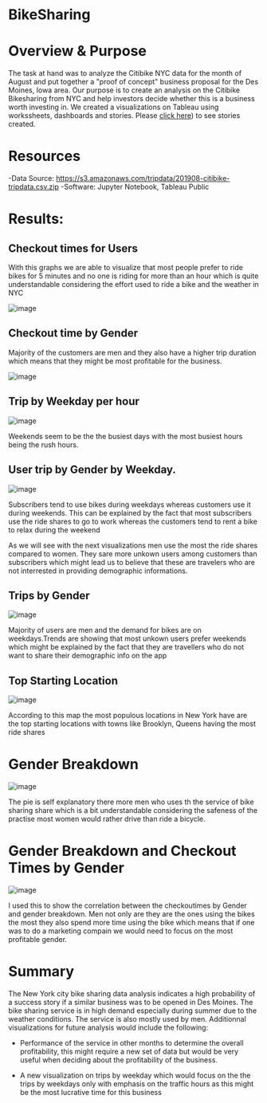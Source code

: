 # BikeSharing
# Overview & Purpose
The task at hand was to analyze the Citibike NYC data for the month of August and put together a "proof of concept" business proposal for the Des Moines, Iowa area.
Our purpose is to create an analysis on the Citibike Bikesharing from NYC and help investors decide whether this is a business worth investing in.
We created a visualizations on Tableau using workssheets, dashboards and stories. Please [click here](https://public.tableau.com/app/profile/michelle.ayinkamiye/viz/NYCAnalysis5/NYCBikeStory?publish=yes)) to see stories created.


# Resources
-Data Source: https://s3.amazonaws.com/tripdata/201908-citibike-tripdata.csv.zip
-Software:  Jupyter Notebook, Tableau Public

# Results:

## Checkout times for Users

With this graphs we are able to visualize that most people prefer to ride bikes for 5 minutes and no one is riding for more than an hour which is quite understandable considering the effort used to ride a bike and the weather in NYC

![image](https://user-images.githubusercontent.com/99924850/172515554-e731f46d-6e15-4398-82f2-697a63f0c1b9.png)

## Checkout time by Gender 

Majority of the customers are men and they also have a higher trip duration which means that they might be most profitable for the business.

![image](https://user-images.githubusercontent.com/99924850/172515840-36fd2937-be77-48c7-85ae-85e44494dd84.png)

## Trip by Weekday per hour

![image](https://user-images.githubusercontent.com/99924850/172516150-4b05681a-28a8-4cd0-af69-b5864f440032.png)

Weekends seem to be the the busiest days with the most busiest hours being the rush hours.

## User trip by Gender by Weekday.

![image](https://user-images.githubusercontent.com/99924850/172516677-cce2929b-d03c-49ad-a9a0-b2871a89de88.png)

Subscribers tend to use bikes during weekdays whereas customers use it during weekends. This can be explained by the fact that most subscribers use the ride shares to go to work whereas the customers tend to rent a bike to relax during the weekend

As we will see with the next visualizations men use the most the ride shares compared to women. They sare more unkown users  among customers than subscribers  which might lead us to believe that these are travelers who are not interrested in providing demographic informations.

## Trips by Gender

![image](https://user-images.githubusercontent.com/99924850/172516950-29ac13fe-c3d8-498f-8251-9a0786c4d892.png)

Majority of users are men and the demand for bikes are on weekdays.Trends are showing that most unkown users prefer weekends which might be explained by the fact that they are travellers who do not want to share their demographic info on the app

## Top Starting Location

![image](https://user-images.githubusercontent.com/99924850/172517475-d243e234-a26c-45a8-9126-62f093e1ecc2.png)

According to this map the most populous locations in New York  have are the top starting locations with towns like Brooklyn, Queens having the most ride shares 

# Gender Breakdown

![image](https://user-images.githubusercontent.com/99924850/172517584-e13713ee-19b4-45d0-b0e8-89187469a827.png)

The pie is self explanatory there more men who uses th the service of bike sharing share which is a bit understandable considering the safeness of the practise most women would rather drive than ride a bicycle.

# Gender Breakdown and Checkout Times by Gender

![image](https://user-images.githubusercontent.com/99924850/172518100-e368789b-5b81-4cf7-8e2c-1afeb93ddda9.png)


I used this to show the correlation between the checkoutimes by Gender and gender breakdown. Men not only are they are the ones using the bikes the most they also spend more time using the bike which means that if one was to do a marketing compain we would need to focus on the most profitable gender.

# Summary
The New York city bike sharing data analysis indicates a high probability of a success story if a similar business was to be opened in Des Moines.
The bike sharing service is in high demand especially during summer due to the weather conditions. The service is also mostly used by men.
Additionnal visualizations for future analysis would include the following:

- Performance of the service in other months to determine the overall profitability, this might require a new set of data but would be very useful when deciding about the profitability of the business.

- A new visualization on trips by weekday which would focus on the the trips by weekdays only with emphasis on the traffic hours as this might be the most lucrative time for this business 


